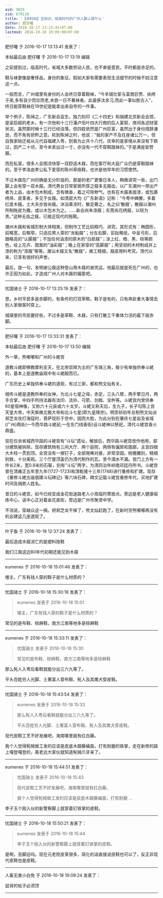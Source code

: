 ```yaml
---
aid: 9025
zid: 670118
title: '【资料帖】豆知识，临高时代的广州人脚上穿什么'
author: 肥仔曙
date: 2016-10-17 13:13:41+07:00
lastmod: 2016-10-18 19:09:00+07:00
---
```


肥仔曙 于 2016-10-17 13:13:41 发表了：

本帖最后由 肥仔曙 于 2016-10-17 13:19 编辑 

之前提到过，临高时代，省城大多数劳动人民，也不单是疍民，平时都是赤足的。

鞋与袜更像是奢侈品，身份的象征，假如大家有需要表现生活细节的时候不妨注意这一点。

一般而言，广州城里有身份的人会终日穿着鞋袜，“今羊城仕宦与富商巨贾、纨绔子弟,多有自少而壮而老,未尝一日不著袜者。此虽侈汰余习,而此一事似胜古人”，终日能穿鞋袜在19世纪是能拿出来自夸的一件事。

举个例子，陈焯之，广东新会监生，独力刻印《二十四史》和捐建北京新会会馆，是梁启超的老乡。有一次他和十三行潘卢伍叶四大行商的后人宴叙，席间各述财富状况，虽然那时候十三行已经没落，但四姓依然是广州巨富，虽然出于身份措辞谦逊，而不免有骄矜之意。轮到陈焯之时，他说：“我的家产不及在座诸公万一，但自我家始迁祖从元代自福建入粤，到我为止共十八代，庆幸的是家境从来没有下跌过，田产二十顷，至今未卖出过一寸，亦没有一代不穿鞋踏袜的。”于是满座皆赞服。

而在私室，很多人会图凉快穿一双舒适木屐，而在客厅和大庭广众仍是穿鞋踏袜的。至于李洛由李公私下爱穿的陈州草拖鞋，也许是他早年的习惯使然。

不过木屐在广州的确是无分阶层的，那是的老广更像日本人，稍微讲究一些，出门脚上会有穿一双木屐。清代男女日常家居所穿之屐多无屐齿，以广东潮州一带出产者为上品，由木包木制成，含有微香，着之可除秽气。也有在木屐表面漆，或包裹绣帛、皮革者，多见于女屐。如清屈大均《广东新语》记称：“今粤中婢媵，多着红皮木屐。士大夫亦皆尚屐。沐浴乘凉时，散足著之，名之曰‘散屐’，散屐以潮州所制拖皮为雅，或以木包木为之。……新会尚朱漆屐；东莞尚花绣屐，以轻为贵。”这种无齿之屐，已接近现代的拖鞋。

潮州木屐和省城形制大体相类，但制作工艺比较精巧、讲究，其形式有：椭圆形，前略宽，后略窄，只适应男人穿的“龙船屐”；分左右脚，前趾略低，中呈弓形，后跟略高的“认脚屐”；不加任何油漆的原木的“白胚屐”；涂上红、橙、黑、棕等颜色，绘上花卉、图案的“油彩屐”；晚上在家穿的“高脚屐”；用坚韧的木材制成并上漆的称为“漆屐”等等。潮汕木屐又名“散屐”，做工精细，屐皮用料考究，清代以来，已享有很好的声誉。

最后，提一句，发明谢公屐这种登山用木屐的谢灵运，他最后就是死在广州的，也许正因为如此，才造成广州人对木屐的偏爱吧。

---------

忧国骑士 于 2016-10-17 13:25:19 发表了：

恩，乡村平民多是赤脚的，有条件的打双草鞋，鞋子是有的，只有奔赴重大事情去别人家做客时穿上。

城镇里的市民要好些，不过多是草鞋、木屐，只有打散工干重体力活的最下层赤脚。

---------

肥仔曙 于 2016-10-17 13:33:31 发表了：

本帖最后由 肥仔曙 于 2016-10-17 13:50 编辑 

外一章，熊嘟嘟和广州的斗姥宫

道教斗姥即佛教摩利支天，在北帝崇拜为主的广东珠三角，极少有单独供奉斗姥的，基本上是道教庙观中有斗姥殿而已。

广东历史上单独供奉斗姥的道观，有过三家，都和熊文灿有关。

相传斗姥是道教所奉的女神，为北斗七星之母，赤足，三头八臂，两手擎日月，两手合掌，中四手所持法器有法印、法铃、弓箭、剑戟、宝杵等。斗姥宫内曾供奉60星宿神像，又称六十元辰或六十太岁。斗姥又称天后，生九子，长子勾陈上宫天皇大帝，中天紫微北极大帝和北斗七星(即九皇降世)。明崇祯初年总制熊文灿派郑芝龙攻打海寇时，菩萨现形于空中，因而大胜，为此分别在肇庆七星岩及省城(广州)两处(一今西华路斗姥前;一在东门线香街)设斗姥神以祭祀，清代斗姥宫香火鼎盛。

现在仅余省城西华路的斗姥宫有“斗坛”遗址，解放后，西华路斗姥宫改作他用，部分建筑被拆除，现存建筑物有三间大厅、两个庭院，两侧有偏房和围廊，主宫四根大木柱一贯到顶。全宫没有一根钉子，全部用榫对接，非常坚固。桃檐雕刻，精细别致，十分美观。三个厅屋顶盖仍为清代制作的瓦，至今滴水不漏。宫门上方有一件长2米，宽0.8米的石匾，刻有“斗坛”两字，为清同治年岭南邓廷丹所书。斗姥宫曾在清雍正五年至九年(1727-1723)和清乾隆十三年(1748)进行重修和扩建。现存《重修斗姥古庙倡建斗坛碑记》等六块石碑，碑文记载斗姥宫重修年代，买地扩建时间及捐款人姓名。

昔日的斗姥宫，如今已经变成金花街迷路老人小孩临时寄居点。旁边是老人健康锻炼中心，该中心正对着金花直街，旁边是广州市聚贤中学。

不消说，穿越众这一搞，把郑芝龙干掉了，熊文灿赶跑了，在新时空熊嘟嘟再没有机会建这几座道观了。

---------

叶子鱼 于 2016-10-18 12:37:24 发表了：

最后造成木屐消亡的是塑料拖鞋

我们江南这边80年代初期还能见到木屐

---------

eumenes 于 2016-10-18 15:01:46 发表了：

楼主，广东有钱人穿的鞋子是什么材质的？

---------

忧国骑士 于 2016-10-18 15:30:18 发表了：

> eumenes 发表于 2016-10-18 15:01
> 
> 楼主，广东有钱人穿的鞋子是什么材质的？



常见的是布鞋、棕麻鞋，南方江南等地多是棕麻鞋

---------

eumenes 于 2016-10-18 15:33:11 发表了：

> 忧国骑士 发表于 2016-10-18 15:30
> 
> 常见的是布鞋、棕麻鞋，南方江南等地多是棕麻鞋



那么髡人入粤后看鞋就能分出三六九等了。

平头百姓穷人光脚、土著富人穿布鞋、髡人及其鹰犬穿皮鞋。

---------

忧国骑士 于 2016-10-18 15:43:54 发表了：

> eumenes 发表于 2016-10-18 15:33
> 
> 那么髡人入粤后看鞋就能分出三六九等了。
> 
> 平头百姓穷人光脚、土著富人穿布鞋、髡人及其鹰犬穿皮鞋。



现代皮鞋工艺不好发展吧，海南哪里就有红白藤。

我个人觉得髡贼做工发的应该是皮底木跟藤编面，打有耐磨的铁掌，走在新修的路上嘎登嘎登的，离老远大家伙就知道髡贼爪牙来了。

---------

eumenes 于 2016-10-18 15:44:51 发表了：

> 忧国骑士 发表于 2016-10-18 15:43
> 
> 现代皮鞋工艺不好发展吧，海南哪里就有红白藤。
> 
> 我个人觉得髡贼做工发的应该是皮底木跟藤编面，打有耐磨 ...



李子玉个刚入伙的新警察脚上就穿着钉铁掌的皮鞋。

---------

忧国骑士 于 2016-10-18 15:50:21 发表了：

> eumenes 发表于 2016-10-18 15:44
> 
> 李子玉个刚入伙的新警察脚上就穿着钉铁掌的皮鞋。



是啊，丑脚巡吗。现在元老院皮革很多，简化的话直接说皮鞋也可以了，反正非现代皮鞋也是皮鞋。

---------

人畜无害小白免 于 2016-10-18 19:09:24 发表了：

鼠哥的帖子必须顶

---------

